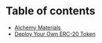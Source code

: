 # Table of contents

* [Alchemy Materials](README.md)
* [Deploy Your Own ERC-20 Token](deploy-your-own-erc-20-token.md)
